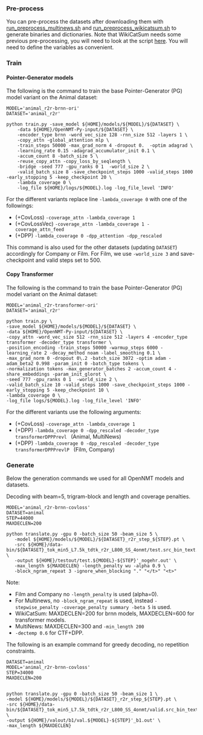 
### Pre-process

You can pre-process the datasets after downloading them with [run_preprocess_multinews.sh](run_preprocess_multinews.sh) and [run_preprocess_wikicatsum.sh](run_preprocess_wikicatsum.sh) to generate binaries and dictionaries. Note that WikiCatSum needs some previous pre-processing, you will need to look at the script [here](../fairseq/preprocess_data_s_onmt.sh). You will need to define the variables as convenient.  



### Train

#### Pointer-Generator models

The following is the command to train the base Pointer-Generator (PG) model variant on the Animal dataset:
```
MODEL='animal_r2r-brnn-ori'
DATASET='animal_r2r'

python train.py -save_model ${HOME}/models/${MODEL}/${DATASET} \
    -data ${HOME}/OpenNMT-Py-input/${DATASET} \
    -encoder_type brnn -word_vec_size 128 -rnn_size 512 -layers 1 \
    -copy_attn -global_attention mlp \
    -train_steps 50000 -max_grad_norm 4 -dropout 0.  -optim adagrad \
    -learning_rate 0.15 -adagrad_accumulator_init 0.1 \
    -accum_count 8 -batch_size 5 \
    -reuse_copy_attn -copy_loss_by_seqlength \
    -bridge -seed 777 -gpu_ranks 0 1  -world_size 2 \
    -valid_batch_size 8 -save_checkpoint_steps 1000 -valid_steps 1000 -early_stopping 5 -keep_checkpoint 20 \
    -lambda_coverage 0 \
    -log_file ${HOME}/logs/${MODEL}.log -log_file_level 'INFO'
```

For the different variants replace line ```-lambda_coverage 0``` with one of the followings:

- (+CovLoss) ```-coverage_attn -lambda_coverage 1```  
- (+CovLossVec) ```-coverage_attn -lambda_coverage 1 -coverage_attn_feed```  
- (+DPP) ```-lambda_coverage 0 -dpp_attention -dpp_rescaled ```

This command is also used for the other datasets (updating ```DATASET```) accordingly for Company or Film. For Film, we use ```-world_size 3``` and save-checkpoint and valid steps set to 500.


#### Copy Transformer


The following is the command to train the base Pointer-Generator (PG) model variant on the Animal dataset:
```
MODEL='animal_r2r-transformer-ori'
DATASET='animal_r2r'

python train.py \
-save_model ${HOME}/models/${MODEL}/${DATASET} \
-data ${HOME}/OpenNMT-Py-input/${DATASET} \
-copy_attn -word_vec_size 512 -rnn_size 512 -layers 4 -encoder_type transformer -decoder_type transformer \
-position_encoding -train_steps 50000 -warmup_steps 6000 -learning_rate 2 -decay_method noam -label_smoothing 0.1 \
-max_grad_norm 0 -dropout 0\.2 -batch_size 3072 -optim adam -adam_beta2 0.998 -param_init 0 -batch_type tokens \
-normalization tokens -max_generator_batches 2 -accum_count 4 -share_embeddings -param_init_glorot \
-seed 777 -gpu_ranks 0 1  -world_size 2 \
-valid_batch_size 10 -valid_steps 1000 -save_checkpoint_steps 1000 -early_stopping 5 -keep_checkpoint 10 \
-lambda_coverage 0 \
-log_file logs/${MODEL}.log -log_file_level 'INFO'

```

For the different variants use the following arguments:

- (+CovLoss) ```-coverage_attn -lambda_coverage 1```  
- (+DPP) ```-lambda_coverage 0 -dpp_rescaled -decoder_type transformerDPPPrevl ``` (Animal, MultiNews)  
- (+DPP) ```-lambda_coverage 0 -dpp_rescaled -decoder_type transformerDPPPrevlP ``` (Film, Company)




### Generate

Below the generation commands we used for all OpenNMT models and datasets.

Decoding with beam=5, trigram-block and length and coverage penalties.

```
MODEL='animal_r2r-brnn-covloss'
DATASET=animal
STEP=44000
MAXDECLEN=200

python translate.py -gpu 0 -batch_size 50 -beam_size 5 \
   -model ${HOME}/models/${MODEL}/${DATASET}_r2r_step_${STEP}.pt \
   -src ${HOME}/data-bin/${DATASET}_tok_min5_L7.5k_tdtk_r2r_L800_SS_4onmt/test.src_bin_text.txt \
   -output ${HOME}/testout/test.${MODEL}-${STEP}'_nogehr.out' \
   -max_length ${MAXDECLEN} -length_penalty wu -alpha 0.9 \
   -block_ngram_repeat 3 -ignore_when_blocking "." "</t>" "<t>"
```

Note: 


- Film and Company no ```-length_penalty``` is used (alpha=0).  
- For Multinews, no ```-block_ngram_repeat``` is used, instead ```-stepwise_penalty -coverage_penalty summary -beta 5``` is used.  
- WikiCatSum: MAXDECLEN=200 for brnn models, MAXDECLEN=600 for transformer models.  
- MultiNews: MAXDECLEN=300 and ```-min_length 200```  
- ```-dectemp 0.6``` for CTF+DPP.  


The following is an example command for greedy decoding, no repetition constraints.

```
DATASET=animal
MODEL='animal_r2r-brnn-covloss'
STEP=34000
MAXDECLEN=200


python translate.py -gpu 0 -batch_size 50 -beam_size 1 \
-model ${HOME}/models/${MODEL}/${DATASET}_r2r_step_${STEP}.pt \
-src ${HOME}/data-bin/${DATASET}_tok_min5_L7.5k_tdtk_r2r_L800_SS_4onmt/valid.src_bin_text.txt \
-output ${HOME}/valout/b1/val.${MODEL}-${STEP}'_b1.out' \
-max_length ${MAXDECLEN}
```


